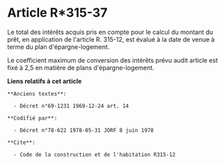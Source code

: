 # Article R*315-37

Le total des intérêts acquis pris en compte pour le calcul du montant du prêt, en application de l'article R. 315-12, est
évalué à la date de venue à terme du plan d'épargne-logement.

Le coefficient maximum de conversion des intérêts prévu audit article est fixé à 2,5 en matière de plans d'épargne-logement.

**Liens relatifs à cet article**

	**Anciens textes**:

	  - Décret n°69-1231 1969-12-24 art. 14

	**Codifié par**:

	  - Décret n°78-622 1978-05-31 JORF 8 juin 1978

	**Cite**:

	  - Code de la construction et de l'habitation R315-12

